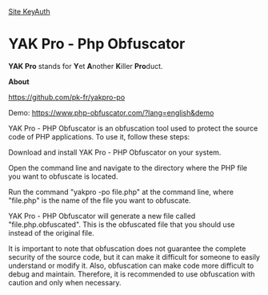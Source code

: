 [Site KeyAuth](https://keyauth.cc/)

# YAK Pro - Php Obfuscator

**YAK Pro** stands for **Y**et **A**nother **K**iller **Pro**duct.

**About**

https://github.com/pk-fr/yakpro-po

Demo: https://www.php-obfuscator.com/?lang=english&demo


YAK Pro - PHP Obfuscator is an obfuscation tool used to protect the source code of PHP applications. To use it, follow these steps:

Download and install YAK Pro - PHP Obfuscator on your system.

Open the command line and navigate to the directory where the PHP file you want to obfuscate is located.

Run the command "yakpro -po file.php" at the command line, where "file.php" is the name of the file you want to obfuscate.

YAK Pro - PHP Obfuscator will generate a new file called "file.php.obfuscated". This is the obfuscated file that you should use instead of the original file.

It is important to note that obfuscation does not guarantee the complete security of the source code, but it can make it difficult for someone to easily understand or modify it. Also, obfuscation can make code more difficult to debug and maintain. Therefore, it is recommended to use obfuscation with caution and only when necessary.
